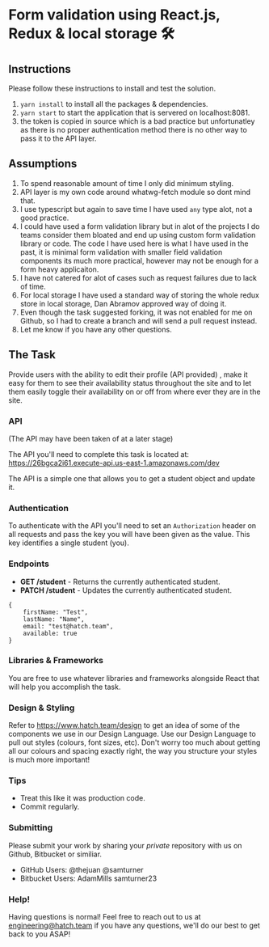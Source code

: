 # Form validation using React.js, Redux & local storage 🛠


## Instructions

Please follow these instructions to install and test the solution.

1. `yarn install` to install all the packages & dependencies.
2. `yarn start` to start the application that is servered on localhost:8081.
3. the token is copied in source which is a bad practice but unfortunatley as there is no proper authentication method there is no other way to pass it to the API layer.

## Assumptions

1. To spend reasonable amount of time I only did minimum styling.
2. API layer is my own code around whatwg-fetch module so dont mind that.
3. I use typescript but again to save time I have used `any` type alot, not a good practice.
4. I could have used a form validation library but in alot of the projects I do teams consider them bloated and end up using custom form validation library or code. The code I have used here is what I have used in the past, it is minimal form validation with smaller field validation components its much more practical, however may not be enough for a form heavy applicaiton.
5. I have not catered for alot of cases such as request failures due to lack of time.
6. For local storage I have used a standard way of storing the whole redux store in local storage, Dan Abramov approved way of doing it.
7. Even though the task suggested forking, it was not enabled for me on Github, so I had to create a branch and will send a pull request instead.
8. Let me know if you have any other questions. 

## The Task

Provide users with the ability to edit their profile (API provided) , make it easy for them to see their availability status throughout the site and to let them easily toggle their availability on or off from where ever they are in the site.

### API
(The API may have been taken of at a later stage)

The API you'll need to complete this task is located at: https://26bgca2i61.execute-api.us-east-1.amazonaws.com/dev

The API is a simple one that allows you to get a student object and update it. 

### Authentication

To authenticate with the API you'll need to set an `Authorization` header on all requests and pass the key you will have been given as the value. This key identifies a single student (you).

### Endpoints

* **GET /student** - Returns the currently authenticated student.
* **PATCH /student** - Updates the currently authenticated student.

```
{
    firstName: "Test",
    lastName: "Name",
    email: "test@hatch.team",
    available: true
}
```

### Libraries & Frameworks

You are free to use whatever libraries and frameworks alongside React that will help you accomplish the task.

### Design & Styling

Refer to https://www.hatch.team/design to get an idea of some of the components we use in our Design Language. Use our Design Language to pull out styles (colours, font sizes, etc). Don't worry too much about getting all our colours and spacing exactly right, the way you structure your styles is much more important!

### Tips
 - Treat this like it was production code.
 - Commit regularly.

### Submitting

Please submit your work by sharing your *private* repository with us on Github, Bitbucket or similiar.
- GitHub Users: @thejuan @samturner
- Bitbucket Users: AdamMills samturner23

### Help!

Having questions is normal! Feel free to reach out to us at engineering@hatch.team if you have any questions, we'll do our best to get back to you ASAP!
